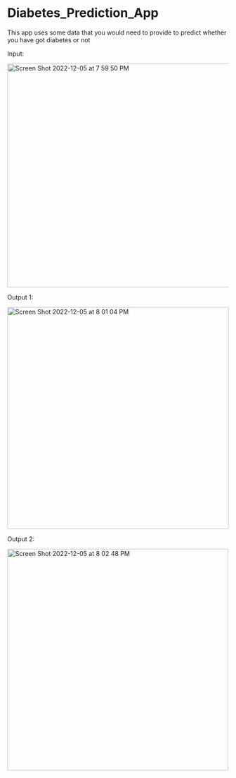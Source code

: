 # Diabetes_Prediction_App
This app uses some data that you would need to provide to predict whether you have got diabetes or not

Input:

<img width="508" alt="Screen Shot 2022-12-05 at 7 59 50 PM" src="https://user-images.githubusercontent.com/119876840/205683300-df9a93a5-ce24-4cad-9f9f-e856d8509380.png">

Output 1:

<img width="504" alt="Screen Shot 2022-12-05 at 8 01 04 PM" src="https://user-images.githubusercontent.com/119876840/205683619-38f2a958-346d-4624-9a12-470fbe8f1512.png">

Output 2:

<img width="503" alt="Screen Shot 2022-12-05 at 8 02 48 PM" src="https://user-images.githubusercontent.com/119876840/205684029-462cffe0-f738-40df-b931-e889b1bea1f2.png">
 
